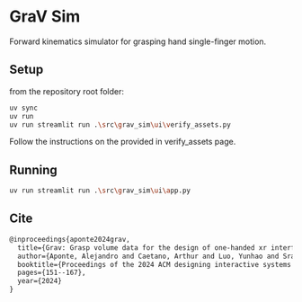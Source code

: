 # GraV Sim

Forward kinematics simulator for grasping hand single-finger motion.

## Setup
from the repository root folder:
```bash
uv sync
uv run
uv run streamlit run .\src\grav_sim\ui\verify_assets.py
```
Follow the instructions on the provided in verify_assets page.

## Running

```bash
uv run streamlit run .\src\grav_sim\ui\app.py
```

## Cite

```latex
@inproceedings{aponte2024grav,
  title={Grav: Grasp volume data for the design of one-handed xr interfaces},
  author={Aponte, Alejandro and Caetano, Arthur and Luo, Yunhao and Sra, Misha},
  booktitle={Proceedings of the 2024 ACM designing interactive systems conference},
  pages={151--167},
  year={2024}
}
```